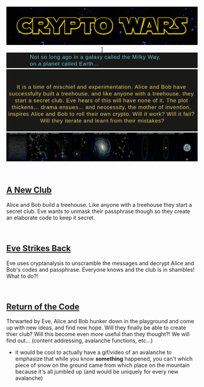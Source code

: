 <p align="center">
  <img src="crypto_wars_logo.png">]
  <img src="crypto_wars_intro.png">
  <img src="crypto_wars_intro_text.png">
  <img src="galaxy.png">
</p>



<br>

## [A New Club](a_new_club.md)
Alice and Bob build a treehouse. Like anyone with a treehouse they start a secret club. Eve wants to unmask their passphrase though so they create an elaborate code to keep it secret.

<br>

## [Eve Strikes Back](eve_strikes_back.md)
Eve uses cryptanalysis to unscramble the messages and decrypt Alice and Bob's codes and passphrase. Everyone knows and the club is in shambles! What to do?!

<br>

## [Return of the Code](return_of_the_code.md)
Thrwarted by Eve, Alice and Bob hunker down in the playground and come up with new ideas, and find new hope. Will they finally be able to create thier club? Will this become even more useful than they thought?! We will find out... (content addressing, avalanche functions, etc...)
- it would be cool to actually have a gif/video of an avalanche to emphasize that while you know **something** happened, you can't which piece of snow on the ground came from which place on the mountain because it's all jumbled up (and would be uniquely for every new avalanche)

<br>
